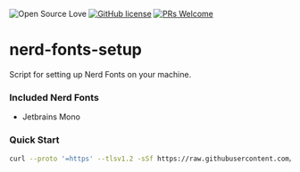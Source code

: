 ![Open Source Love](https://badges.frapsoft.com/os/v2/open-source.svg?v=103) [![GitHub license](https://img.shields.io/badge/licence-GPL--3.0-blue)](LICENSE) [![PRs Welcome](https://img.shields.io/badge/PRs-welcome-green.svg)](.github/CONTRIBUTING.md)
<br>

# nerd-fonts-setup
Script for setting up Nerd Fonts on your machine.

### Included Nerd Fonts
- Jetbrains Mono

### Quick Start

```bash
curl --proto '=https' --tlsv1.2 -sSf https://raw.githubusercontent.com/linux-terminal-setup/nerd-fonts-setup/main/setup.sh | bash
```